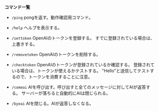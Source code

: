 **コマンド一覧**

- `/ping`
pongを返す。動作確認用コマンド。

- `/help`
ヘルプを表示する。

- `/settoken`
OpenAIのトークンを登録する。
すでに登録されている場合は、上書きする。

- `/removetoken`
OpenAIのトークンを削除する。

- `/checktoken`
OpenAIのトークンが登録されているか確認する。
登録されている場合は、トークンが使えるかテストする。
"Hello"と送信してテストするので、トークンを消費することに注意。

- `/comeai`
AIを呼び出す。呼び出すと全てのメッセージに対してAIが返答する。
サーバーが落ちると自動的にAIは閉じられる。

- `/byeai`
AIを閉じる。AIが返答しなくなる。
